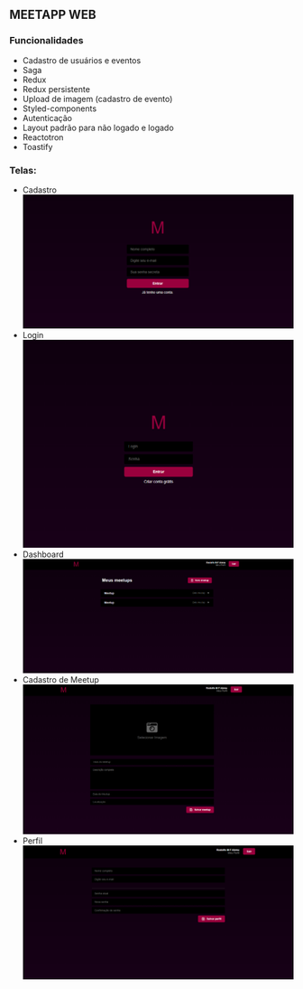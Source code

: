 ## MEETAPP WEB
### Funcionalidades
- Cadastro de usuários e eventos
- Saga
- Redux
- Redux persistente
- Upload de imagem (cadastro de evento)
- Styled-components
- Autenticação
- Layout padrão para não logado e logado
- Reactotron
- Toastify

### Telas:
- Cadastro
![WebView](assets/SignUp.PNG)
- Login
![WebView](assets/Login.PNG)
- Dashboard
![WebView](assets/Dashboard.PNG)
- Cadastro de Meetup
![WebView](assets/CadastroMeetup.PNG)
- Perfil
![WebView](assets/Perfil.PNG)
